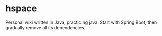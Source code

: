 # hspace

Personal wiki written in Java, practicing java.
Start with Spring Boot, then gradually remove all its dependencies.